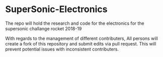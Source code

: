 # SuperSonic-Electronics
The repo will hold the research and code for the electronics for the supersonic challange rocket 2018-19

With regards to the management of different contributers,
  All persons will create a fork of this repository and submit edits via pull request.
  This will prevent potential issues with inconsistent contributers.
